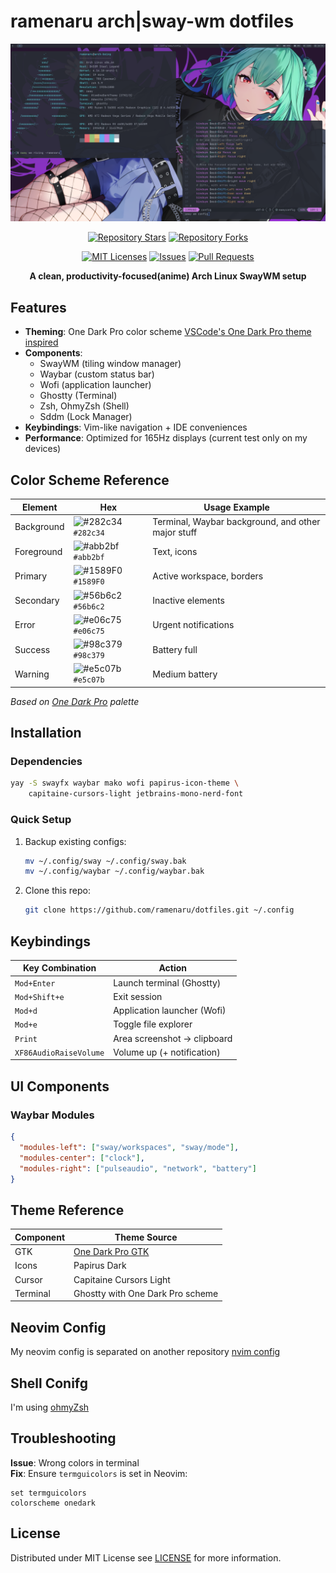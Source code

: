 # ramenaru arch|sway-wm dotfiles

<div align="center">
  <a href="https://github.com/ramenaru/dotfiles"><img src="screenshot-1.png" alt="Banner Screenshot"></a>
  
  <br />

  [![Repository Stars](https://img.shields.io/github/stars/ramenaru/dotfiles)](https://github.com/ramenaru/dotfiles/)
  [![Repository Forks](https://img.shields.io/github/forks/ramenaru/dotfiles)](https://github.com/ramenaru/dotfiles/)

  [![MIT Licenses](https://img.shields.io/github/license/ramenaru/dotfiles)](LICENSE)
  [![Issues](https://img.shields.io/github/issues/ramenaru/dotfiles)](https://github.com/ramenaru/dotfiles/issues)
  [![Pull Requests](https://img.shields.io/github/issues-pr/ramenaru/dotfiles)](https://github.com/ramenaru/dotfiles/pulls)

  <strong>A clean, productivity-focused(anime) Arch Linux SwayWM setup</strong>  
</div>

## Features
- **Theming**: One Dark Pro color scheme [VSCode's One Dark Pro theme inspired](https://github.com/Binaryify/OneDark-Pro)
- **Components**:
  - SwayWM (tiling window manager)
  - Waybar (custom status bar)
  - Wofi (application launcher)
  - Ghostty (Terminal)
  - Zsh, OhmyZsh (Shell)
  - Sddm (Lock Manager)
- **Keybindings**: Vim-like navigation + IDE conveniences
- **Performance**: Optimized for 165Hz displays (current test only on my devices)

## Color Scheme Reference
| Element          | Hex       | Usage Example               |
|------------------|-----------|-----------------------------|
| Background       | ![#282c34](https://placehold.co/15x15/282c34/282c34.png) `#282c34` | Terminal, Waybar background, and other major stuff |
| Foreground       | ![#abb2bf](https://placehold.co/15x15/abb2bf/abb2bf.png) `#abb2bf` | Text, icons                 |
| Primary          | ![#1589F0](https://placehold.co/15x15/1589F0/1589F0.png) `#1589F0` | Active workspace, borders   |
| Secondary        | ![#56b6c2](https://placehold.co/15x15/56b6c2/56b6c2.png) `#56b6c2` | Inactive elements           |
| Error            | ![#e06c75](https://placehold.co/15x15/e06c75/e06c75.png) `#e06c75` | Urgent notifications        |
| Success          | ![#98c379](https://placehold.co/15x15/98c379/98c379.png) `#98c379` | Battery full                |
| Warning          | ![#e5c07b](https://placehold.co/15x15/e5c07b/e5c07b.png) `#e5c07b` | Medium battery              |

*Based on [One Dark Pro](https://github.com/Binaryify/OneDark-Pro) palette*

## Installation
### Dependencies
```bash
yay -S swayfx waybar mako wofi papirus-icon-theme \
    capitaine-cursors-light jetbrains-mono-nerd-font
```

### Quick Setup
1. Backup existing configs:
   ```bash
   mv ~/.config/sway ~/.config/sway.bak
   mv ~/.config/waybar ~/.config/waybar.bak
   ```
2. Clone this repo:
   ```bash
   git clone https://github.com/ramenaru/dotfiles.git ~/.config
   ```

## Keybindings
| Key Combination          | Action                          |
|--------------------------|---------------------------------|
| `Mod+Enter`             | Launch terminal (Ghostty)       |
| `Mod+Shift+e`           | Exit session                    |
| `Mod+d`                 | Application launcher (Wofi)     |
| `Mod+e`                 | Toggle file explorer            |
| `Print`                 | Area screenshot → clipboard     |
| `XF86AudioRaiseVolume`  | Volume up (+ notification)      |

## UI Components
### Waybar Modules
```json
{
  "modules-left": ["sway/workspaces", "sway/mode"],
  "modules-center": ["clock"],
  "modules-right": ["pulseaudio", "network", "battery"]
}
```

## Theme Reference
| Component       | Theme Source                     |
|----------------|----------------------------------|
| GTK            | [One Dark Pro GTK](https://github.com/aseom/OneDark-Pro-GTK) |
| Icons          | Papirus Dark                     |
| Cursor         | Capitaine Cursors Light          |
| Terminal       | Ghostty with One Dark Pro scheme |

## Neovim Config
My neovim config is separated on another repository [nvim config](https://github.com/ramenaru/nvim) 

## Shell Conifg
I'm using [ohmyZsh](https://ohmyz.sh/) 

## Troubleshooting
**Issue**: Wrong colors in terminal  
**Fix**: Ensure `termguicolors` is set in Neovim:  
```vim
set termguicolors
colorscheme onedark
```

## License
Distributed under MIT License see [LICENSE](LICENSE) for more information.  
